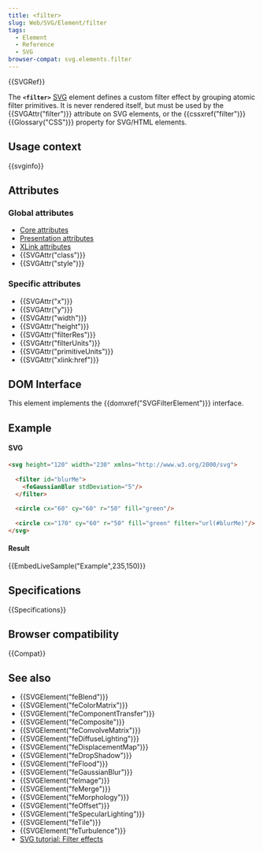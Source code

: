 ```yaml
---
title: <filter>
slug: Web/SVG/Element/filter
tags:
  - Element
  - Reference
  - SVG
browser-compat: svg.elements.filter
---
```

{{SVGRef}}

The **`<filter>`** [SVG](/en-US/docs/Web/SVG) element defines a custom filter effect by grouping atomic filter primitives. It is never rendered itself, but must be used by the {{SVGAttr("filter")}} attribute on SVG elements, or the {{cssxref("filter")}} {{Glossary("CSS")}} property for SVG/HTML elements.

## Usage context

{{svginfo}}

## Attributes

### Global attributes

*   [Core attributes](/en-US/docs/Web/SVG/Attribute#core_attributes)
*   [Presentation attributes](/en-US/docs/Web/SVG/Attribute#presentation_attributes)
*   [XLink attributes](/en-US/docs/Web/SVG/Attribute#xlink_attributes)
*   {{SVGAttr("class")}}
*   {{SVGAttr("style")}}

### Specific attributes

*   {{SVGAttr("x")}}
*   {{SVGAttr("y")}}
*   {{SVGAttr("width")}}
*   {{SVGAttr("height")}}
*   {{SVGAttr("filterRes")}}
*   {{SVGAttr("filterUnits")}}
*   {{SVGAttr("primitiveUnits")}}
*   {{SVGAttr("xlink:href")}}

## DOM Interface

This element implements the {{domxref("SVGFilterElement")}} interface.

## Example

#### SVG

```html
<svg height="120" width="230" xmlns="http://www.w3.org/2000/svg">
  
  <filter id="blurMe">
    <feGaussianBlur stdDeviation="5"/>
  </filter>
  
  <circle cx="60" cy="60" r="50" fill="green"/>
  
  <circle cx="170" cy="60" r="50" fill="green" filter="url(#blurMe)"/>
</svg>
```

#### Result

{{EmbedLiveSample("Example",235,150)}}

## Specifications

{{Specifications}}

## Browser compatibility

{{Compat}}

## See also

*   {{SVGElement("feBlend")}}
*   {{SVGElement("feColorMatrix")}}
*   {{SVGElement("feComponentTransfer")}}
*   {{SVGElement("feComposite")}}
*   {{SVGElement("feConvolveMatrix")}}
*   {{SVGElement("feDiffuseLighting")}}
*   {{SVGElement("feDisplacementMap")}}
*   {{SVGElement("feDropShadow")}}
*   {{SVGElement("feFlood")}}
*   {{SVGElement("feGaussianBlur")}}
*   {{SVGElement("feImage")}}
*   {{SVGElement("feMerge")}}
*   {{SVGElement("feMorphology")}}
*   {{SVGElement("feOffset")}}
*   {{SVGElement("feSpecularLighting")}}
*   {{SVGElement("feTile")}}
*   {{SVGElement("feTurbulence")}}
*   [SVG tutorial: Filter effects](/en-US/docs/Web/SVG/Tutorial/Filter_effects)
